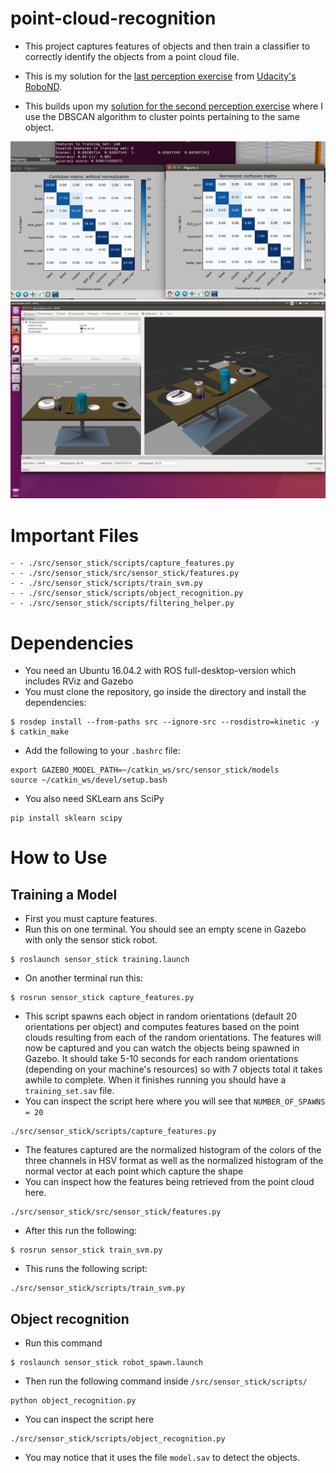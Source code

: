 # point-cloud-recognition

- This project captures features of objects and then train a classifier to correctly identify the objects from a point cloud file.
- This is my solution for the [last perception exercise](https://github.com/udacity/RoboND-Perception-Exercises/tree/master/Exercise-3)
from [Udacity's RoboND](https://www.udacity.com/robotics).

- This builds upon my [solution for the second perception exercise](https://github.com/mithi/point-cloud-clusters)
where I use the DBSCAN algorithm to cluster points pertaining to the same object.

![Training](./img/HSV_confusion_20.png)
![Classification](./img/labels_objects.png)

# Important Files
```
- - ./src/sensor_stick/scripts/capture_features.py
- - ./src/sensor_stick/src/sensor_stick/features.py
- - ./src/sensor_stick/scripts/train_svm.py
- - ./src/sensor_stick/scripts/object_recognition.py
- - ./src/sensor_stick/scripts/filtering_helper.py
```

# Dependencies
- You need an Ubuntu 16.04.2 with ROS full-desktop-version which includes RViz and Gazebo
- You must clone the repository, go inside the directory and install the dependencies:
```
$ rosdep install --from-paths src --ignore-src --rosdistro=kinetic -y
$ catkin_make
```
 - Add the following to your `.bashrc` file:
 ```
export GAZEBO_MODEL_PATH=~/catkin_ws/src/sensor_stick/models
source ~/catkin_ws/devel/setup.bash
```
- You also need SKLearn ans SciPy
```
pip install sklearn scipy
```

# How to Use

## Training a Model
- First you must capture features.
- Run this on one terminal. You should see an empty scene in Gazebo with only the sensor stick robot.
```
$ roslaunch sensor_stick training.launch
```
- On another terminal run this:
```
$ rosrun sensor_stick capture_features.py
```
- This script spawns each object in random orientations (default 20 orientations per object)
and computes features based on the point clouds resulting from each of the random orientations.
The features will now be captured and you can watch the objects being spawned in Gazebo.
It should take 5-10 seconds for each random orientations (depending on your machine's resources)
so with 7 objects total it takes awhile to complete. When it finishes running you should have a `training_set.sav` file.
- You can inspect the script here where you will see that `NUMBER_OF_SPAWNS = 20`
```
./src/sensor_stick/scripts/capture_features.py
```
- The features captured are the normalized histogram of the colors of the three channels in HSV format as well as the
normalized histogram of the normal vector at each point which capture the shape
- You can inspect how the features being retrieved from the point cloud here.
```
./src/sensor_stick/src/sensor_stick/features.py
```
- After this run the following:
```
$ rosrun sensor_stick train_svm.py
```
- This runs the following script:
```
./src/sensor_stick/scripts/train_svm.py
```
## Object recognition
- Run this command
```
$ roslaunch sensor_stick robot_spawn.launch
```
- Then run the following command inside `/src/sensor_stick/scripts/`
```
python object_recognition.py
```
- You can inspect the script here
```
./src/sensor_stick/scripts/object_recognition.py
```
- You may notice that it uses the file `model.sav` to detect the objects.
